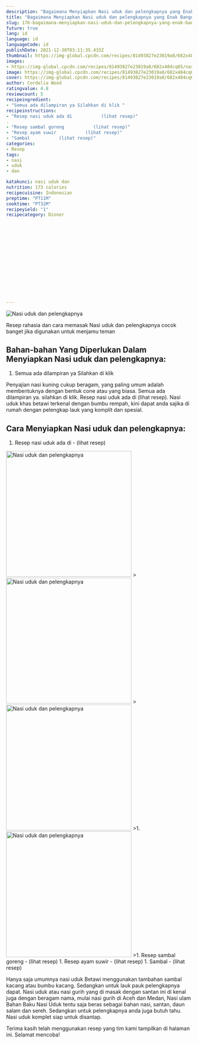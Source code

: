 ```yaml
---
description: "Bagaimana Menyiapkan Nasi uduk dan pelengkapnya yang Enak Banget"
title: "Bagaimana Menyiapkan Nasi uduk dan pelengkapnya yang Enak Banget"
slug: 176-bagaimana-menyiapkan-nasi-uduk-dan-pelengkapnya-yang-enak-banget
future: true
lang: id
language: id
languageCode: id
publishDate: 2021-12-30T03:11:35.433Z 
thumbnail: https://img-global.cpcdn.com/recipes/81493827e23019a8/682x484cq65/nasi-uduk-dan-pelengkapnya-foto-resep-utama.png
images:
- https://img-global.cpcdn.com/recipes/81493827e23019a8/682x484cq65/nasi-uduk-dan-pelengkapnya-foto-resep-utama.png
image: https://img-global.cpcdn.com/recipes/81493827e23019a8/682x484cq65/nasi-uduk-dan-pelengkapnya-foto-resep-utama.png
cover: https://img-global.cpcdn.com/recipes/81493827e23019a8/682x484cq65/nasi-uduk-dan-pelengkapnya-foto-resep-utama.png
author: Cordelia Wood
ratingvalue: 4.8
reviewcount: 5
recipeingredient:
- "Semua ada dilampiran ya Silahkan di klik "
recipeinstructions:
- "Resep nasi uduk ada di           (lihat resep)"
. 
- "Resep sambal goreng           (lihat resep)"
- "Resep ayam suwir           (lihat resep)"
- "Sambal           (lihat resep)"
categories:
- Resep
tags:
- nasi
- uduk
- dan

katakunci: nasi uduk dan 
nutrition: 173 calories
recipecuisine: Indonesian
preptime: "PT11M"
cooktime: "PT32M"
recipeyield: "1"
recipecategory: Dinner


     
    
    
    
    
    
    
    
    
    
    
      
    
---
```



![Nasi uduk dan pelengkapnya](https://img-global.cpcdn.com/recipes/81493827e23019a8/682x484cq65/nasi-uduk-dan-pelengkapnya-foto-resep-utama.png)

Resep rahasia dan cara memasak  Nasi uduk dan pelengkapnya cocok banget jika digunakan untuk menjamu teman

<!--inarticleads1-->

## Bahan-bahan Yang Diperlukan Dalam Menyiapkan Nasi uduk dan pelengkapnya:

1. Semua ada dilampiran ya Silahkan di klik 

Penyajian nasi kuning cukup beragam, yang paling umum adalah membentuknya dengan bentuk cone atau yang biasa. Semua ada dilampiran ya. silahkan di klik. Resep nasi uduk ada di (lihat resep). Nasi uduk khas betawi terkenal dengan bumbu rempah, kini dapat anda sajika di rumah dengan pelengkap lauk yang komplit dan spesial. 

<!--inarticleads2-->

## Cara Menyiapkan Nasi uduk dan pelengkapnya:

1. Resep nasi uduk ada di -           (lihat resep)
<img class="lazyload" data-src="https://img-global.cpcdn.com/steps/8dda06989469d6aa/160x128cq70/nasi-uduk-dan-pelengkapnya-langkah-memasak-1-foto.png" alt="Nasi uduk dan pelengkapnya" width="340" height="340">
><img class="lazyload" data-src="https://img-global.cpcdn.com/steps/28edf5e79169d23b/160x128cq70/nasi-uduk-dan-pelengkapnya-langkah-memasak-1-foto.png" alt="Nasi uduk dan pelengkapnya" width="340" height="340">
><img class="lazyload" data-src="https://img-global.cpcdn.com/steps/6214aac92f75e954/160x128cq70/nasi-uduk-dan-pelengkapnya-langkah-memasak-1-foto.png" alt="Nasi uduk dan pelengkapnya" width="340" height="340">
>1. 
<img class="lazyload" data-src="https://img-global.cpcdn.com/steps/6005c93bba8355d5/160x128cq70/nasi-uduk-dan-pelengkapnya-langkah-memasak-2-foto.png" alt="Nasi uduk dan pelengkapnya" width="340" height="340">
>1. Resep sambal goreng -           (lihat resep)
1. Resep ayam suwir -           (lihat resep)
1. Sambal -           (lihat resep)


Hanya saja umumnya nasi uduk Betawi menggunakan tambahan sambal kacang atau bumbu kacang. Sedangkan untuk lauk pauk pelengkapnya dapat. Nasi uduk atau nasi gurih yang di masak dengan santan ini di kenal juga dengan beragam nama, mulai nasi gurih di Aceh dan Medan, Nasi ulam Bahan Baku Nasi Uduk tentu saja beras sebagai bahan nasi, santan, daun salam dan sereh. Sedangkan untuk pelengkapnya anda juga butuh tahu. Nasi uduk komplet siap untuk disantap. 

Terima kasih telah menggunakan resep yang tim kami tampilkan di halaman ini. Selamat mencoba!
